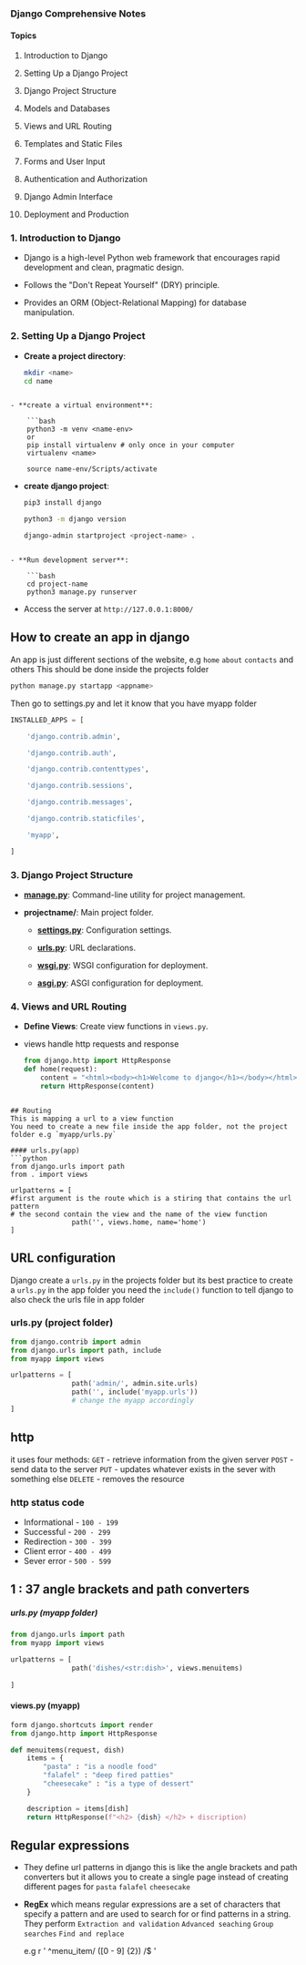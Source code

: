 
### Django Comprehensive Notes

#### Topics

1. Introduction to Django
    
2. Setting Up a Django Project
    
3. Django Project Structure
    
4. Models and Databases
    
5. Views and URL Routing
    
6. Templates and Static Files
    
7. Forms and User Input
    
8. Authentication and Authorization
    
9. Django Admin Interface
    
10. Deployment and Production
    

### 1. Introduction to Django

- Django is a high-level Python web framework that encourages rapid development and clean, pragmatic design.
    
- Follows the "Don't Repeat Yourself" (DRY) principle.
    
- Provides an ORM (Object-Relational Mapping) for database manipulation.
    

### 2. Setting Up a Django Project

- **Create a project directory**:

	```bash
	mkdir <name>
	cd name
```
    
- **create a virtual environment**:

	```bash
	python3 -m venv <name-env>
	or
	pip install virtualenv # only once in your computer
	virtualenv <name>
	
	source name-env/Scripts/activate
```
    
- **create django project**: 

	```bash
	pip3 install django
	
	python3 -m django version

	django-admin startproject <project-name> .
```

- **Run development server**: 

	```bash
	cd project-name
	python3 manage.py runserver
```
- Access the server at `http://127.0.0.1:8000/`


## How to create an app in django

An app is just different sections of the website, e.g `home` `about` `contacts`  and others
This should be done inside the projects folder

```bash
python manage.py startapp <appname>
```

Then go to settings.py and let it know that you have myapp folder
```python
INSTALLED_APPS = [

    'django.contrib.admin',

    'django.contrib.auth',

    'django.contrib.contenttypes',

    'django.contrib.sessions',

    'django.contrib.messages',

    'django.contrib.staticfiles',

    'myapp',

]
```


### 3. Django Project Structure

- **[manage.py](https://manage.py/?form=MG0AV3)**: Command-line utility for project management.
    
- **projectname/**: Main project folder.
    
    - **[settings.py](https://settings.py/?form=MG0AV3)**: Configuration settings.
        
    - **[urls.py](https://urls.py/?form=MG0AV3)**: URL declarations.
        
    - **[wsgi.py](https://wsgi.py/?form=MG0AV3)**: WSGI configuration for deployment.
        
    - **[asgi.py](https://asgi.py/?form=MG0AV3)**: ASGI configuration for deployment.
        

### 4. Views and URL Routing

- **Define Views**: Create view functions in `views.py`.
- views handle http requests and response

	```python
	from django.http import HttpResponse
	def home(request):
		content = "<html><body><h1>Welcome to django</h1></body></html>"
		return HttpResponse(content)
```
    
## Routing
This is mapping a url to a view function
You need to create a new file inside the app folder, not the project folder e.g `myapp/urls.py`

#### urls.py(app)
```python
from django.urls import path
from . import views

urlpatterns = [
#first argument is the route which is a stiring that contains the url pattern
# the second contain the view and the name of the view function
			   path('', views.home, name='home')
]
```


## URL configuration

Django create a `urls.py` in the projects folder but its best practice to create a `urls.py` in the app folder
you need the `include()` function to tell django to also check the urls file in app folder 

### urls.py (project folder)

```python
from django.contrib import admin
from django.urls import path, include
from myapp import views

urlpatterns = [
			   path('admin/', admin.site.urls)
			   path('', include('myapp.urls'))
			   # change the myapp accordingly
]
```


## http
it uses four methods: 
`GET`  - retrieve information from the given server
`POST` - send data to the server
`PUT` - updates whatever exists in the sever with something else
`DELETE` - removes the resource

### http status code
- Informational - `100 - 199`
- Successful - `200 - 299`
- Redirection - `300 - 399`
- Client error - `400 - 499`
- Sever error - `500 - 599`

## 1 : 37 angle brackets and path converters

##### urls.py (myapp folder)
```python
from django.urls import path
from myapp import views

urlpatterns = [
			   path('dishes/<str:dish>', views.menuitems)
			   
]
```

#### views.py (myapp)
```python
form django.shortcuts import render
from django.http import HttpResponse

def menuitems(request, dish)
	items = {
		"pasta" : "is a noodle food"
		"falafel" : "deep fired patties"
		"cheesecake" : "is a type of dessert"
	}

	description = items[dish]
	return HttpResponse(f"<h2> {dish} </h2> + discription)
```


## Regular expressions

- They define url patterns in django
	 this is like the angle brackets and path converters but it allows you to create a single page instead of creating different pages for `pasta`  `falafel`  `cheesecake`

- **RegEx** which means regular expressions are a set of characters that specify a pattern and are used to search for or find patterns in a string. They perform
		`Extraction and validation`
		`Advanced seaching`
		`Group searches`
		`Find and replace`

	 e.g  r ' ^menu_item/ ([0 - 9] {2}) /$ '





